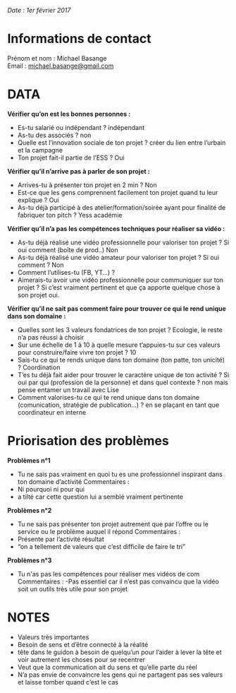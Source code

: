 *Date : 1er février 2017*

# Informations de contact
Prénom et nom : Michael Basange  
Email : michael.basange@gmail.com

# DATA
**Vérifier qu’on est les bonnes personnes :**
- Es-tu salarié ou indépendant ? indépendant
- As-tu des associés ? non
- Quelle est l’innovation sociale de ton projet ? créer du lien entre l’urbain et la campagne
- Ton projet fait-il partie de l’ESS ? Oui

**Vérifier qu’il n’arrive pas à parler de son projet :**
- Arrives-tu à présenter ton projet en 2 min ? Non
- Est-ce que les gens comprennent facilement ton projet quand tu leur explique ? Oui
- As-tu déjà participé à des atelier/formation/soirée ayant pour finalité de fabriquer ton pitch ? Yess académie

**Vérifier qu’il n’a pas les compétences techniques pour réaliser sa vidéo :**
- As-tu déjà réalisé une vidéo professionnelle pour valoriser ton projet ? Si oui comment (boîte de prod..) Non
- As-tu déjà réalisé une vidéo amateur pour valoriser ton projet ? Si oui comment ? Non
- Comment l’utilises-tu (FB, YT…) ? 
- Aimerais-tu avoir une vidéo professionnelle pour communiquer sur ton projet ? Si c’est vraiment pertinent et que ça apporte quelque chose à son projet oui.

**Vérifier qu’il ne sait pas comment faire pour trouver ce qui le rend unique dans son domaine :**
- Quelles sont les 3 valeurs fondatrices de ton projet ? Ecologie, le reste n’a pas réussi à choisir
- Sur une échelle de 1 à 10 à quelle mesure t’appuies-tu sur ces valeurs pour construire/faire vivre ton projet ? 10
- Sais-tu ce qui te rends unique dans ton domaine (ton patte, ton unicité) ? Coordination
- T’es tu déjà fait aider pour trouver le caractère unique de ton activité ? Si oui par qui (profession de la personne) et dans quel contexte ? non mais pense entamer un travail avec Lise
- Comment valorises-tu ce qui te rend unique dans ton domaine (comunication, stratégie de publication…) ? en se plaçant en tant que coordinateur en interne

# Priorisation des problèmes

**Problèmes n°1**
-	Tu ne sais pas vraiment en quoi tu es une professionnel inspirant dans ton domaine d’activité
Commentaires :
- Ni pourquoi ni pour qui
- a tilté car cette question lui a semblé vraiment pertinente

**Problèmes n°2**
-	Tu ne sais pas présenter ton projet autrement que par l’offre ou le service ou le problème auquel il répond
Commentaires :
- Présente par l’activité résultat
- “on a tellement de valeurs que c’est difficile de faire le tri”

**Problèmes n°3**
- Tu n'as pas les compétences pour réaliser mes vidéos de com
Commentaires :
-Pas essentiel car il n’est pas convaincu que la vidéo soit un outils très utile pour son projet

# NOTES
- Valeurs très importantes
- Besoin de sens et d’être connecté à la réalité
- tête dans le guidon à besoin de quelqu’un pour l’aider à lever la tête et voir autrement les choses pour se recentrer
- Veut que la communication ait du sens et qu’elle parte du réel
- N’a pas envie de convaincre les gens qui ne partagent pas ses valeurs et laisse tomber quand c’est le cas





